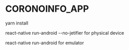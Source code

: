 # CORONOINFO_APP

yarn install


react-native run-android --no-jetifier for physical device

react-native run-android for emulator
